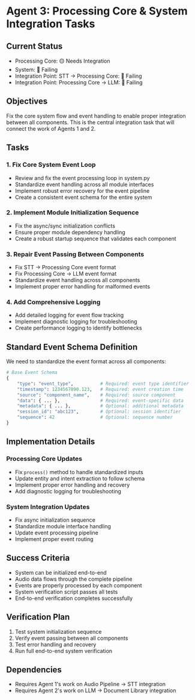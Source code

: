 # Agent 3: Processing Core & System Integration Tasks

## Current Status
- Processing Core: 🟡 Needs Integration
- System: 🔴 Failing
- Integration Point: STT → Processing Core: 🔴 Failing
- Integration Point: Processing Core → LLM: 🔴 Failing  

## Objectives
Fix the core system flow and event handling to enable proper integration between all components. This is the central integration task that will connect the work of Agents 1 and 2.

## Tasks

### 1. Fix Core System Event Loop
- Review and fix the event processing loop in system.py
- Standardize event handling across all module interfaces
- Implement robust error recovery for the event pipeline
- Create a consistent event schema for the entire system

### 2. Implement Module Initialization Sequence
- Fix the async/sync initialization conflicts
- Ensure proper module dependency handling
- Create a robust startup sequence that validates each component

### 3. Repair Event Passing Between Components
- Fix STT → Processing Core event format
- Fix Processing Core → LLM event format
- Standardize event handling across all components
- Implement proper error handling for malformed events

### 4. Add Comprehensive Logging
- Add detailed logging for event flow tracking
- Implement diagnostic logging for troubleshooting
- Create performance logging to identify bottlenecks

## Standard Event Schema Definition
We need to standardize the event format across all components:

```python
# Base Event Schema
{
    "type": "event_type",          # Required: event type identifier
    "timestamp": 1234567890.123,   # Required: event creation time
    "source": "component_name",    # Required: source component
    "data": { ... },               # Required: event-specific data
    "metadata": { ... },           # Optional: additional metadata
    "session_id": "abc123",        # Optional: session identifier
    "sequence": 42                 # Optional: sequence number
}
```

## Implementation Details

### Processing Core Updates
- Fix `process()` method to handle standardized inputs
- Update entity and intent extraction to follow schema
- Implement proper error handling and recovery
- Add diagnostic logging for troubleshooting

### System Integration Updates
- Fix async initialization sequence
- Standardize module interface handling
- Update event processing pipeline
- Implement proper event routing

## Success Criteria
- System can be initialized end-to-end
- Audio data flows through the complete pipeline
- Events are properly processed by each component
- System verification script passes all tests
- End-to-end verification completes successfully

## Verification Plan
1. Test system initialization sequence
2. Verify event passing between all components
3. Test error handling and recovery
4. Run full end-to-end system verification

## Dependencies
- Requires Agent 1's work on Audio Pipeline → STT integration
- Requires Agent 2's work on LLM → Document Library integration